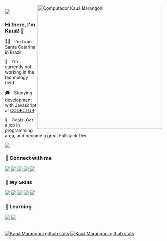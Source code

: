 <img src="https://raw.githubusercontent.com/MicaelliMedeiros/micaellimedeiros/master/image/computer-illustration.png" min-width="400px" max-width="400px" width="400px" align="right" alt="Computador Kauã Marangoni">

<p align="left"><img src="https://i.imgur.com/A6bWGFl.gif"/></p>

### Hi there, I'm Kauã! 👋

<p>👩‍💻 &nbsp; I'm from Santa Catarina in Brazil</p>
<p>🔭 &nbsp; I'm currently not working in the technology field</p>
<p>🎓 &nbsp; Studying development with Javascript at <a href="https://dashboard.kiwify.com.br/courses/" target="_blank">CODECLUB</a></p>
<p>💼 &nbsp; Goals: Get a job in programming area, and become a great Fullstack Dev</p>

![](https://komarev.com/ghpvc/?username=Kaua-Marangoni&color=brightgreen&style=flat-square)

### 🤝 Connect with me
<p>
  <a href="mailto:kauamarangonitj@gmail.com" target="_blank">
    <img src="https://img.shields.io/badge/Gmail-D14836?style=for-the-badge&logo=gmail&logoColor=white"/>
  </a>
  <a href="https://www.instagram.com/kaua_marangoni/" target="_blank">
    <img src="https://img.shields.io/badge/Instagram-E4405F?style=for-the-badge&logo=instagram&logoColor=white"/>
  </a>
  <a href="https://www.linkedin.com/in/kau%C3%A3-marangoni-119ba41a8/" target="_blank">
    <img src="https://img.shields.io/badge/LinkedIn-0077B5?style=for-the-badge&logo=linkedin&logoColor=white"/>
  </a>
  <a href="https://www.youtube.com/channel/UCt4kkTrxdJL1f35oW8d1p_Q" target="_blank">
    <img src="https://img.shields.io/badge/YouTube-FF0000?style=for-the-badge&logo=youtube&logoColor=white"/>
  </a>
  <a href="https://api.whatsapp.com/send?phone=5548996647887" target="_blank">
    <img src="https://img.shields.io/badge/WhatsApp-25D366?style=for-the-badge&logo=whatsapp&logoColor=white"/>
  </a>
</p>

### 🚀 My Skills

<p>
  <code><img src="https://img.shields.io/badge/HTML5-E34F26?style=for-the-badge&logo=html5&logoColor=white"/></code>
  <code><img src="https://img.shields.io/badge/CSS3-1572B6?style=for-the-badge&logo=css3&logoColor=white"/></code>
  <code><img src="https://img.shields.io/badge/JavaScript-F7DF1E?style=for-the-badge&logo=javascript&logoColor=black"/></code>
  <code><img src="https://img.shields.io/badge/React-20232A?style=for-the-badge&logo=react&logoColor=61DAFB"/></code>
  <code><img src="https://img.shields.io/badge/Node.js-43853D?style=for-the-badge&logo=node.js&logoColor=white"/></code>
</p>

### 🌱 Learning
  <code><img src="https://img.shields.io/badge/React-20232A?style=for-the-badge&logo=react&logoColor=61DAFB"/></code>
  <code><img src="https://img.shields.io/badge/Node.js-43853D?style=for-the-badge&logo=node.js&logoColor=white"/></code>

<p>
</p>

<br>

<a href="https://github.com/Kaua-Marangoni">
  <img align="center" src="https://github-readme-stats.vercel.app/api/top-langs/?username=Kaua-Marangoni&theme=dracula&hide_langs_below=1" alt="Kauã Marangoni github stats"/>
</a>

<a href="https://github.com/Kaua-Marangoni">
 <img align="center" src="https://github-readme-stats.vercel.app/api?username=Kaua-Marangoni&show_icons=true&theme=dracula&line_height=27" alt="Kauã Marangoni github stats"/>
</a>
